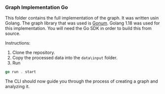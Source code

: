 ### Graph Implementation Go

This folder contains the full implementation of the graph. It was written usin Golang. The graph library that was used is [Gonum](https://github.com/gonum/gonum). 
Golang 1.18 was used for this implementation. You will need the Go SDK in order to build this from source.

Instructions:
  1. Clone the repository.
  2. Copy the processed data into the `data\input` folder.
  2. Run
  ```go
  go run . start
  ```
  The CLI should now guide you through the process of creating a graph and analyzing it.
